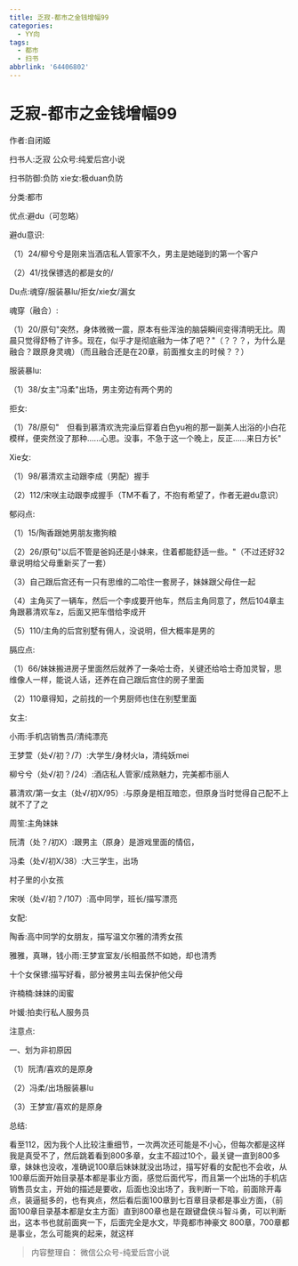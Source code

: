 ```yaml
---
title: 乏寂-都市之金钱增幅99
categories:
  - YY向
tags:
  - 都市
  - 扫书
abbrlink: '64406802'
---
```

# 乏寂-都市之金钱增幅99
作者:自闭姬

扫书人:乏寂 公众号:纯爱后宫小说

扫书防御:负防 xie女:极duan负防

分类:都市

优点:避du（可忽略）

避du意识:

（1）24/柳兮兮是刚来当酒店私人管家不久，男主是她碰到的第一个客户

（2）41/找保镖选的都是女的/

Du点:魂穿/服装暴lu/拒女/xie女/漏女

魂穿（融合）:

（1）20/原句"突然，身体微微一震，原本有些浑浊的脑袋瞬间变得清明无比。周晨只觉得舒畅了许多。现在，似乎才是彻底融为一体了吧？"（？？？，为什么是融合？跟原身灵魂）（而且融合还是在20章，前面推女主的时候？？）

服装暴lu:

（1）38/女主"冯柔"出场，男主旁边有两个男的

拒女:

（1）78/原句"　但看到慕清欢洗完澡后穿着白色yu袍的那一副美人出浴的小白花模样，便突然没了那种......心思。没事，不急于这一个晚上，反正......来日方长"

Xie女:

（1）98/慕清欢主动跟李成（男配）握手

（2）112/宋咲主动跟李成握手（TM不看了，不抱有希望了，作者无避du意识）

郁闷点:

（1）15/陶香跟她男朋友撒狗粮

（2）26/原句"以后不管是爸妈还是小妹来，住着都能舒适一些。"（不过还好32章说明给父母重新买了一套）

（3）自己跟后宫还有一只有思维的二哈住一套房子，妹妹跟父母住一起

（4）主角买了一辆车，然后一个李成要开他车，然后主角同意了，然后104章主角跟慕清欢车z，后面又把车借给李成开

（5）110/主角的后宫别墅有佣人，没说明，但大概率是男的

膈应点:

（1）66/妹妹搬进房子里面然后就养了一条哈士奇，关键还给哈士奇加灵智，思维像人一样，能说人话，还养在自己跟后宫住的房子里面

（2）110章得知，之前找的一个男厨师也住在别墅里面

女主:

小雨:手机店销售员/清纯漂亮

王梦萱（处√/初？/7）:大学生/身材火la，清纯妖mei

柳兮兮（处√/初？/24）:酒店私人管家/成熟魅力，完美都市丽人

慕清欢/第一女主（处√/初X/95）:与原身是相互暗恋，但原身当时觉得自己配不上就不了了之

周笙:主角妹妹

阮清（处？/初X）:跟男主（原身）是游戏里面的情侣，

冯柔（处√/初X/38）:大三学生，出场

村子里的小女孩

宋咲（处√/初？/107）:高中同学，班长/描写漂亮

女配:

陶香:高中同学的女朋友，描写温文尔雅的清秀女孩

雅雅，真琳，钱小雨:王梦宣室友/长相虽然不如她，却也清秀

十个女保镖:描写好看，部分被男主叫去保护他父母

许楠楠:妹妹的闺蜜

叶媛:拍卖行私人服务员

注意点:

一、划为非初原因

（1）阮清/喜欢的是原身

（2）冯柔/出场服装暴lu

（3）王梦宣/喜欢的是原身

总结:

看至112，因为我个人比较注重细节，一次两次还可能是不小心，但每次都是这样我是真受不了，然后跳着看到800多章，女主不超过10个，最关键一直到800多章，妹妹也没收，准确说100章后妹妹就没出场过，描写好看的女配也不会收，从100章后面开始目录基本都是事业方面，感觉后面代写，而且第一个出场的手机店销售员女主，开始的描述是要收，后面也没出场了，我判断一下哈，前面除开毒点，装逼挺多的，也有爽点，然后看后面100章到七百章目录都是事业方面，（前面100章目录基本都是女主方面）直到800章也是在跟键盘侠斗智斗勇，可以判断出，这本书也就前面爽一下，后面完全是水文，毕竟都市神豪文
800章，700章都是事业，怎么可能爽的起来，就这样


> 内容整理自： 微信公众号-纯爱后宫小说